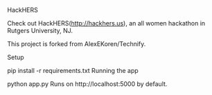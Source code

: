 HackHERS

Check out HackHERS(http://hackhers.us), an all women hackathon in Rutgers University, NJ.

This project is forked from AlexEKoren/Technify.

Setup

pip install -r requirements.txt
Running the app

python app.py
Runs on http://localhost:5000 by default.
